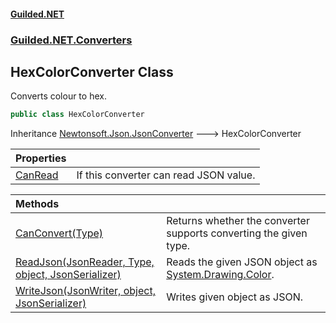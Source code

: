
#### [Guilded.NET](index 'index')
### [Guilded.NET.Converters](index#Guilded_NET_Converters 'Guilded.NET.Converters')
## HexColorConverter Class
Converts colour to hex.  
```csharp
public class HexColorConverter
```

Inheritance [Newtonsoft.Json.JsonConverter](https://docs.microsoft.com/en-us/dotnet/api/Newtonsoft.Json.JsonConverter 'Newtonsoft.Json.JsonConverter') &#129106; HexColorConverter  

| Properties | |
| :--- | :--- |
| [CanRead](HexColorConverter_CanRead 'Guilded.NET.Converters.HexColorConverter.CanRead') | If this converter can read JSON value.<br/> |

| Methods | |
| :--- | :--- |
| [CanConvert(Type)](HexColorConverter_CanConvert(Type) 'Guilded.NET.Converters.HexColorConverter.CanConvert(System.Type)') | Returns whether the converter supports converting the given type.<br/> |
| [ReadJson(JsonReader, Type, object, JsonSerializer)](HexColorConverter_ReadJson(JsonReader_Type_object_JsonSerializer) 'Guilded.NET.Converters.HexColorConverter.ReadJson(JsonReader, System.Type, object, JsonSerializer)') | Reads the given JSON object as [System.Drawing.Color](https://docs.microsoft.com/en-us/dotnet/api/System.Drawing.Color 'System.Drawing.Color').<br/> |
| [WriteJson(JsonWriter, object, JsonSerializer)](HexColorConverter_WriteJson(JsonWriter_object_JsonSerializer) 'Guilded.NET.Converters.HexColorConverter.WriteJson(JsonWriter, object, JsonSerializer)') | Writes given object as JSON.<br/> |
